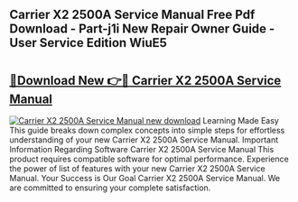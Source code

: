 ## Carrier X2 2500A Service Manual Free Pdf Download - Part-j1i New Repair Owner Guide - User Service Edition WiuE5

# <h2><a href="http://bc82700.oget.top/?id=Carrier+X2+2500A+Service+Manual">🔗Download New 👉🔴 Carrier X2 2500A Service Manual</a></h2>

[![Carrier X2 2500A Service Manual new download](https://i.imgur.com/5g1atiW.png)](http://bc82700.oget.top/?id=Carrier+X2+2500A+Service+Manual)
Learning Made Easy This guide breaks down complex concepts into simple steps for effortless understanding of your new Carrier X2 2500A Service Manual. Important Information Regarding Software Carrier X2 2500A Service Manual This product requires compatible software for optimal performance. Experience the power of list of features with your new Carrier X2 2500A Service Manual. Your Success is Our Goal Carrier X2 2500A Service Manual. We are committed to ensuring your complete satisfaction.
